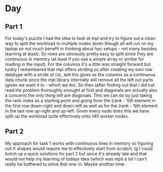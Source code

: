 # Day 

## Part 1
For today's puzzle I had the idea to look at mpi and try to figure out a clean way to split the workload to multiple nodes (even though all will run on my laptop so not much benefit in thinking about hpc setups - not many besides learning at least).
So rows are obviously pretty easy to split since they are continuous in memory (at least if you use a simple array or similar for reading in the input). For the columns it's a little less straight forward but luckly I remembered that mpi offers striding so after creating my own row datatype with a stride of `COL_NUM` this gives us the columns as a continuous data chunk since the mpi library internally will remove all the left out parts (given we want it to - which we do). So then (after finding out that I did not read the problem thoroughly enought at first and diagonals are actually also a concern) the only thing left are diagonals. This we can do by just taking the rank index as a starting point and going from the (rank - 1)th element in the first row down-right and down-left as well as for the (rank - 1)th element in the last row up-right and up-left. Given every node does this we have split up the workload quite effectively onto 140 worker nodes.

## Part 2
My approach for task 1 works with continuous lines in memory so figuring out X shapes would require me to effectively start from scratch. Ig I could botch up a quick solutions for part 2 but since it's already late and that would not help my learning of todays idea (which was mpi) a lot I can't really be bothered to solve that one rn. Maybe another time.